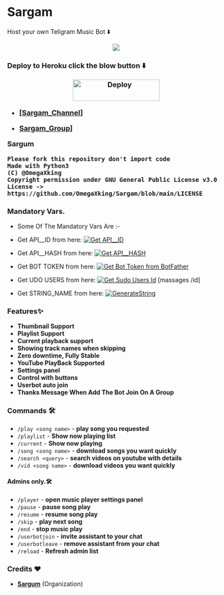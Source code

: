 # Sargam
Host your own Teligram Music Bot ⬇️

<p align="center">
  <img src="https://telegra.ph/file/46a231877db11643fa34d.jpg">
  </p>
 <h3>Deploy to Heroku click the blow button ⬇️ </h>
 
<p align="center"><a href="https://heroku.com/deploy?template=https://github.com/OmegaXking/Sargam">
  <img src="https://www.herokucdn.com/deploy/button.svg" alt="Deploy"width="200" height="50">
  </a></p>

- [[Sargam_Channel](http://t.me/Sargam_Channel)]

- [Sargam_Group](https://t.me/Sargam_Group)]

**Sargum**

```
Please fork this repository don't import code
Made with Python3
(C) @OmegaXking
Copyright permission under GNU General Public License v3.0
License -> https://github.com/OmegaXking/Sargam/blob/main/LICENSE
```

### Mandatory Vars.

- Some Of The Mandatory Vars Are :-

- Get API__ID from here:  [![Get API__ID](https://img.shields.io/badge/API__-ID-blue)](https://my.telegram.org)

- Get API__HASH from here:  [![Get API__HASH](https://img.shields.io/badge/API__-HASH-blue)](https://my.telegram.org)

- Get BOT TOKEN from here:  [![Get Bot Token from BotFather](https://img.shields.io/badge/Bot__-Token-blue)](https://t.me/BotFather)

- Get UDO USERS from here:  [![Get Sudo Users Id](https://img.shields.io/badge/Sudo__-USERS-red)](https://t.me/MissRose_bot) [massages /id]

- Get STRING_NAME from here:  [![GenerateString](https://img.shields.io/badge/Replit.-Generate%20String-yellow)](https://replit.com/@OmegaXking/Sargam?v=1)


### Features✨

- **Thumbnail Support**
- **Playlist Support**
- **Current playback support**
- **Showing track names when skipping**
- **Zero downtime, Fully Stable**
- **YouTube PlayBack Supported**
- **Settings panel**
- **Control with buttons**
- **Userbot auto join**
- **Thanks Message When Add The Bot Join On A Group**


### Commands 🛠
- `/play <song name>` - **play song you requested**
- `/playlist` - **Show now playing list**
- `/current` - **Show now playing**
- `/song <song name>` - **download songs you want quickly**
- `/search <query>` - **search videos on youtube with details**
- `/vid <song name>` - **download videos you want quickly**

#### Admins only.🛠️
- `/player` - **open music player settings panel**
- `/pause` - **pause song play**
- `/resume` - **resume song play**
- `/skip` - **play next song**
- `/end` - **stop music play**
- `/userbotjoin` - **invite assistant to your chat**
- `/userbotleave` - **remove assistant from your chat**
- `/reload` - **Refresh admin list**

### Credits ❤

- **[Sargum](https://github.com/OmegaXking)** (Organization)